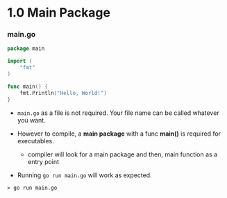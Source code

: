 # 1.0 Main Package

### main.go

```go
package main

import (
	"fmt"
)

func main() {
	fmt.Println("Hello, World!")
}
```
- `main.go` as a file is not required. Your file name can be called whatever you want.
- However to compile, a **main package** with a func **main()** is required for executables.
    - compiler will look for a main package and then, main function as a entry point

- Running `go run main.go` will work as expected.

```console
> go run main.go
```
